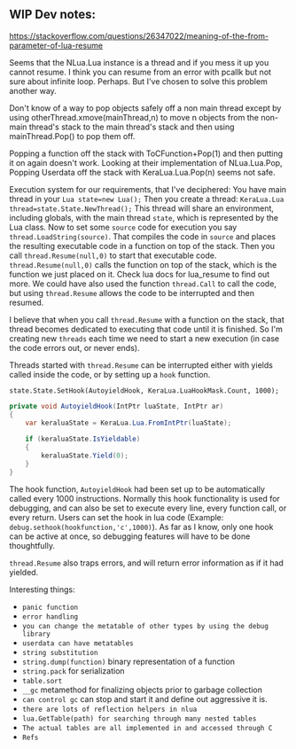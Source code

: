﻿## WIP Dev notes:

   https://stackoverflow.com/questions/26347022/meaning-of-the-from-parameter-of-lua-resume

Seems that the NLua.Lua instance is a thread and if you mess it up you cannot resume.
I think you can resume from an error with pcallk but not sure about infinite loop. Perhaps.
But I've chosen to solve this problem another way.

Don't know of a way to pop objects safely off a non main thread except by using otherThread.xmove(mainThread,n) to move
n objects from the non-main thread's stack to the main thread's stack and then using mainThread.Pop() to pop them off.

Popping a function off the stack with ToCFunction+Pop(1) and then putting it on again doesn't work.
Looking at their implementation of NLua.Lua.Pop, Popping Userdata off the stack with
KeraLua.Lua.Pop(n) seems not safe.

Execution system for our requirements, that I've deciphered:
You have main thread in your `Lua state=new Lua();`
Then you create a thread: `KeraLua.Lua thread=state.State.NewThread();`
This thread will share an environment, including globals, with the main thread `state`, which is represented by the Lua class.
Now to set some `source` code for execution you say `thread.LoadString(source)`.
That compiles the code in `source` and places the resulting executable code in a function on top of the stack.
Then you call `thread.Resume(null,0)` to start that executable code. `thread.Resume(null,0)` calls the function on top of the stack, which is the function we just placed on it. Check lua docs for lua_resume to find out more. We could have also used the function `thread.Call` to call the code, but using `thread.Resume` allows the code to be interrupted and then resumed.

I believe that when you call `thread.Resume` with a function on the stack, that thread becomes dedicated to executing that code
until it is finished. So I'm creating new `threads` each time we need to start a new execution (in case the code errors out, or never ends).

Threads started with `thread.Resume` can be interrupted either with yields called inside the code,
or by setting up a `hook` function.

`state.State.SetHook(AutoyieldHook, KeraLua.LuaHookMask.Count, 1000);`

```C#
private void AutoyieldHook(IntPtr luaState, IntPtr ar)
{
    var keraluaState = KeraLua.Lua.FromIntPtr(luaState);
    
    if (keraluaState.IsYieldable)
    {
        keraluaState.Yield(0);
    }
}
```

The hook function, `AutoyieldHook` had been set up to be automatically called every 1000 instructions.
Normally this hook functionality is used for debugging, and can also be set to execute every line, every function call, or every return.
Users can set the hook in lua code (Example: `debug.sethook(hookfunction,'c',1000)`).
As far as I know, only one hook can be active at once, so debugging features will have to be done thoughtfully.


`thread.Resume` also traps errors, and will return error information as if it had yielded.


Interesting things:
- `panic function`
- `error handling`
- `you can change the metatable of other types by using the debug library`
- `userdata can have metatables`
- `string substitution`
- `string.dump(function)` binary representation of a function
- `string.pack` for serialization
- `table.sort`
- `__gc` metamethod for finalizing objects prior to garbage collection
- `can control gc` can stop and start it and define out aggressive it is.
- `there are lots of reflection helpers in nlua`
- `lua.GetTable(path) for searching through many nested tables`
- `The actual tables are all implemented in and accessed through C`
- `Refs`